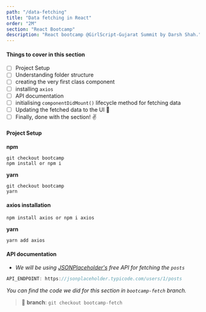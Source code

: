 ```yaml
---
path: "/data-fetching"
title: "Data fetching in React"
order: "2M"
section: "React Bootcamp"
description: "React bootcamp @GirlScript-Gujarat Summit by Darsh Shah."
---
```


#### Things to cover in this section

- [ ] Project Setup
- [ ] Understanding folder structure
- [ ] creating the very first class component
- [ ] installing `axios`
- [ ] API documentation
- [ ] initialising `componentDidMount()` lifecycle method for fetching data
- [ ] Updating the fetched data to the UI 🎉
- [ ] Finally, done with the section! ✌️

#### Project Setup

**npm**

```shell
git checkout bootcamp
npm install or npm i
```

**yarn**

```shell
git checkout bootcamp
yarn
```

#### axios installation

```shell
npm install axios or npm i axios
```

**yarn**

```shell
yarn add axios
```

#### API documentation

- _We will be using [JSONPlaceholder's](https://jsonplaceholder.typicode.com/) free API for fetching the `posts`_

```js
API_ENDPOINT: https://jsonplaceholder.typicode.com/users/1/posts
```

_You can find the code we did for this section in `bootcamp-fetch` branch._

> 🌲 **branch**: `git checkout bootcamp-fetch`

